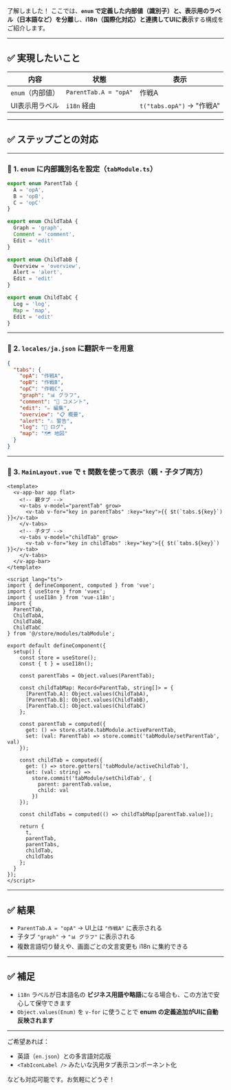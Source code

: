 了解しました！
ここでは、**`enum` で定義した内部値（識別子）と、表示用のラベル（日本語など）を分離**し、**i18n（国際化対応）と連携してUIに表示**する構成をご紹介します。

---

## ✅ 実現したいこと

| 内容          | 状態                    | 表示                      |
| ----------- | --------------------- | ----------------------- |
| `enum`（内部値） | `ParentTab.A = "opA"` | 作戦A                     |
| UI表示用ラベル    | `i18n` 経由             | `t("tabs.opA")` → "作戦A" |

---

## ✅ ステップごとの対応

---

### 🧩 1. `enum` に内部識別名を設定（`tabModule.ts`）

```ts
export enum ParentTab {
  A = 'opA',
  B = 'opB',
  C = 'opC'
}

export enum ChildTabA {
  Graph = 'graph',
  Comment = 'comment',
  Edit = 'edit'
}

export enum ChildTabB {
  Overview = 'overview',
  Alert = 'alert',
  Edit = 'edit'
}

export enum ChildTabC {
  Log = 'log',
  Map = 'map',
  Edit = 'edit'
}
```

---

### 🧩 2. `locales/ja.json` に翻訳キーを用意

```json
{
  "tabs": {
    "opA": "作戦A",
    "opB": "作戦B",
    "opC": "作戦C",
    "graph": "📊 グラフ",
    "comment": "💬 コメント",
    "edit": "✏️ 編集",
    "overview": "📋 概要",
    "alert": "⚠️ 警告",
    "log": "📄 ログ",
    "map": "🗺 地図"
  }
}
```

---

### 🧩 3. `MainLayout.vue` で `t` 関数を使って表示（親・子タブ両方）

```vue
<template>
  <v-app-bar app flat>
    <!-- 親タブ -->
    <v-tabs v-model="parentTab" grow>
      <v-tab v-for="key in parentTabs" :key="key">{{ $t(`tabs.${key}`) }}</v-tab>
    </v-tabs>
    <!-- 子タブ -->
    <v-tabs v-model="childTab" grow>
      <v-tab v-for="key in childTabs" :key="key">{{ $t(`tabs.${key}`) }}</v-tab>
    </v-tabs>
  </v-app-bar>
</template>

<script lang="ts">
import { defineComponent, computed } from 'vue';
import { useStore } from 'vuex';
import { useI18n } from 'vue-i18n';
import {
  ParentTab,
  ChildTabA,
  ChildTabB,
  ChildTabC
} from '@/store/modules/tabModule';

export default defineComponent({
  setup() {
    const store = useStore();
    const { t } = useI18n();

    const parentTabs = Object.values(ParentTab);

    const childTabMap: Record<ParentTab, string[]> = {
      [ParentTab.A]: Object.values(ChildTabA),
      [ParentTab.B]: Object.values(ChildTabB),
      [ParentTab.C]: Object.values(ChildTabC)
    };

    const parentTab = computed({
      get: () => store.state.tabModule.activeParentTab,
      set: (val: ParentTab) => store.commit('tabModule/setParentTab', val)
    });

    const childTab = computed({
      get: () => store.getters['tabModule/activeChildTab'],
      set: (val: string) =>
        store.commit('tabModule/setChildTab', {
          parent: parentTab.value,
          child: val
        })
    });

    const childTabs = computed(() => childTabMap[parentTab.value]);

    return {
      t,
      parentTab,
      parentTabs,
      childTab,
      childTabs
    };
  }
});
</script>
```

---

## ✅ 結果

* `ParentTab.A = "opA"` → UI上は `"作戦A"` に表示される
* 子タブ `"graph"` → `"📊 グラフ"` に表示される
* 複数言語切り替えや、画面ごとの文言変更も i18n に集約できる

---

## ✅ 補足

* `i18n` ラベルが日本語名の **ビジネス用語や略語**になる場合も、この方法で安心して保守できます
* `Object.values(Enum)` を `v-for` に使うことで **enum の定義追加がUIに自動反映されます**

---

ご希望あれば：

* 英語（`en.json`）との多言語対応版
* `<TabIconLabel />` みたいな汎用タブ表示コンポーネント化

なども対応可能です。お気軽にどうぞ！
